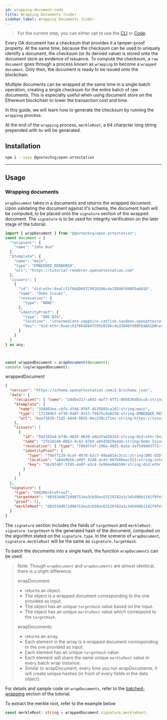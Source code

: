```yaml
---
id: wrapping-document-code
title: Wrapping Documents (Code)
sidebar_label: Wrapping Documents (Code)
---
```


> For the current step, you can either opt to use the [CLI](/docs/tutorial/verifiable-documents/did/wrapping-document-cli) or [Code](/docs/tutorial/verifiable-documents/did/wrapping-document-code).

Every OA document has a checksum that provides it a tamper-proof property. At the same time, because the checksum can be used to uniquely identify a document, the checksum (or its derived value) is stored onto the document store as evidence of issuance. To compute the checksum, a `raw document` goes through a process known as `wrapping` to become a `wrapped document`. Only then, the document is ready to be issued onto the blockchain.

Multiple documents can be wrapped at the same time in a single batch operation, creating a single checksum for the entire batch of raw documents. This is especially useful when using document store on the Ethereum blockchain to lower the transaction cost and time.

In this guide, we will learn how to generate the checksum by running the `wrapping` process.

At the end of the `wrapping` process, `merkleRoot`, a 64 character long string prepended with `0x` will be generated.

## Installation

```bash
npm i --save @govtechsg/open-attestation
```

---

## Usage

### Wrapping documents

`wrapDocument` takes in a documents and returns the wrapped document. Upon validating the document against it's schema, the document hash will be computed, to be placed onto the `signature` section of the wrapped document. The `signature` is to be used for integrity verification on the later stage of the tutorial.

```js
import { wrapDocument } from "@govtechsg/open-attestation";
const document = {
  "recipient": {
    "name": "John Doe"
  },
  "$template": {
    "name": "main",
    "type": "EMBEDDED_RENDERER",
    "url": "https://tutorial-renderer.openattestation.com"
  },
  "issuers": [
    {
      "id": "did:ethr:0xaCc51f664D647C9928196c4e33D46fd98FDaA91D",
      "name": "Demo Issuer",
      "revocation": {
        "type": "NONE"
      },
      "identityProof": {
        "type": "DNS-DID",
        "location": "intermediate-sapphire-catfish.sandbox.openattestation.com",
        "key": "did:ethr:0xaCc51f664D647C9928196c4e33D46fd98FDaA91D#controller"
      }
    }
  ]
} as any;



const wrappedDocument = wrapDocument(document);
console.log(wrappedDocument);
```

wrappedDocument

```json
{
  "version": "https://schema.openattestation.com/2.0/schema.json",
  "data": {
    "recipient": { "name": "2ddbe317-a9d1-4af7-9ff1-085036d83cc8:string:John Doe" },
    "$template": {
      "name": "338403ee-cbfa-4fdd-9f8f-4535803ca1d2:string:main",
      "type": "172389bf-ef30-448f-9153-79475c4a0236:string:EMBEDDED_RENDERER",
      "url": "8aaf3835-f1d5-444d-9855-0ec230c271ec:string:https://tutorial-renderer.openattestation.com"
    },
    "issuers": [
      {
        "id": "592202e4-bf4b-4826-9639-a9a3fad38314:string:did:ethr:0xaCc51f664D647C9928196c4e33D46fd98FDaA91D",
        "name": "2fb102d4-00b2-4c42-87b9-ab545829a4ab:string:Demo Issuer",
        "revocation": { "type": "f86d77af-296a-46d1-8a5e-3af549d03773:string:NONE" },
        "identityProof": {
          "type": "f8bf7139-6ca5-4678-b2c7-49aa81ac3ccc:string:DNS-DID",
          "location": "a84e9b5b-a99f-4248-ac4d-087b66eec523:string:intermediate-sapphire-catfish.sandbox.openattestation.com",
          "key": "5bc9f48f-5f85-4a8f-a3c4-2e99ee94b509:string:did:ethr:0xaCc51f664D647C9928196c4e33D46fd98FDaA91D#controller"
        }
      }
    ]
  },
  "signature": {
    "type": "SHA3MerkleProof",
    "targetHash": "d83534d672d96753ea3cb50ac63129782a1c345d98b1141f9fe5449f1c225601",
    "proof": [],
    "merkleRoot": "d83534d672d96753ea3cb50ac63129782a1c345d98b1141f9fe5449f1c225601"
  }
}
```

The `signature` section includes the fields of `targetHash` and `merkleRoot`.
`signature.targetHash` is the generated hash of the document, computed on the algorithm stated on the `signature.type`.
In the scenerio of `wrapDocument`, `signature.merkleRoot` will be the same as `signature.targetHash`.

To batch the documents into a single hash, the function `wrapDocuments` can be used.

> Note:
> Though `wrapDocument` and `wrapDocuments` are almost identical, there is a slight difference.
>
> wrapDocument:
>
> - returns an object.
> - The object is a wrapped document corresponding to the one provided as input.
> - The object has an unique `targetHash` value based on the input.
> - The object has an unique `merkleRoot` value which correspond to the `targetHash`.
>
> wrapDocuments:
>
> - returns an array.
> - Each element in the array is a wrapped document corresponding to the one provided as input.
> - Each element has an unique `targetHash` value.
> - Each element will share the same unique `merkleRoot` value in every batch wrap instance.
> - Similar to wrapDocument, every time you run wrapDocuments, it will create unique hashes (in front of every fields in the data object).

For details and sample code on `wrapDocuments`, refer to the [batched-wrapping](/docs/tutorial/advanced/wrapping/batch-wrapping) section of the tutorial.

To extract the merkle root, refer to the example below

```ts
const merkleRoot: string = wrappedDocument.signature.merkleRoot;
```
